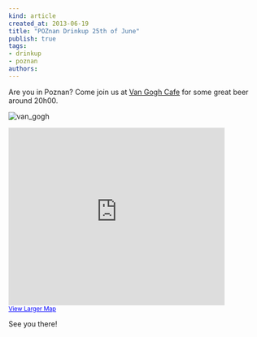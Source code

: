 ```yaml
---
kind: article
created_at: 2013-06-19
title: "POZnan Drinkup 25th of June"
publish: true
tags:
- drinkup
- poznan
authors:
---
```


Are you in Poznan? Come join us at [Van Gogh Cafe](https://www.google.com/maps?q=Van+Gogh+Cafe,+%C5%BBydowska,+Poznan,+Poland&hl=en&ie=UTF8&sll=37.56454,-77.457025&sspn=0.005604,0.009431&oq=Poznan+van+gogh+cafe&hq=Van+Gogh+Cafe,&hnear=%C5%BBydowska,+Pozna%C5%84,+Greater+Poland+Voivodeship,+Poland&t=m&z=16&iwloc=A) for some great beer around 20h00.

![van_gogh](/assets/images/van_gogh.jpg "Van Gogh Cafe")

<iframe width="425" height="350" frameborder="0" scrolling="no" marginheight="0" marginwidth="0" src="https://www.google.com/maps?q=Van+Gogh+Cafe,+%C5%BBydowska,+Poznan,+Poland&amp;hl=en&amp;ie=UTF8&amp;sll=37.56454,-77.457025&amp;sspn=0.005604,0.009431&amp;oq=Poznan+van+gogh+cafe&amp;hq=Van+Gogh+Cafe,&amp;hnear=%C5%BBydowska,+Pozna%C5%84,+Greater+Poland+Voivodeship,+Poland&amp;t=m&amp;z=14&amp;iwloc=A&amp;cid=8393171283476897833&amp;ll=52.410082,16.935115&amp;output=embed"></iframe><br /><small><a href="https://www.google.com/maps?q=Van+Gogh+Cafe,+%C5%BBydowska,+Poznan,+Poland&amp;hl=en&amp;ie=UTF8&amp;sll=37.56454,-77.457025&amp;sspn=0.005604,0.009431&amp;oq=Poznan+van+gogh+cafe&amp;hq=Van+Gogh+Cafe,&amp;hnear=%C5%BBydowska,+Pozna%C5%84,+Greater+Poland+Voivodeship,+Poland&amp;t=m&amp;z=14&amp;iwloc=A&amp;cid=8393171283476897833&amp;ll=52.410082,16.935115&amp;source=embed" style="color:#0000FF;text-align:left">View Larger Map</a></small>

See you there!
